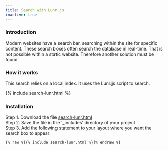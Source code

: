 ```yaml
---
title: Search with Lunr.js
inactive: true
---
```


### Introduction

Modern websites have a search bar, searching within the site for specific content. These search boxes often search the database in real-time. That is not possible within a static website. Therefore another solution must be found.

### How it works

This search relies on a local index. It uses the Lunr.js script to search.


{% include search-lunr.html %}



### Installation

Step 1. Download the file [search-lunr.html](https://raw.githubusercontent.com/jhvanderschee/jekyllcodex/gh-pages/_includes/search-lunr.html)
<br />Step 2. Save the file in the '_includes' directory of your project
<br />Step 3. Add the following statement to your layout where you want the search box to appear:

```
{% raw %}{% include search-lunr.html %}{% endraw %}
```